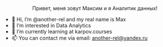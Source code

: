 <p style="text-align: center;">Привет, меня зовут Максим и я Аналитик данных!</p>

- 👋 Hi, I’m @another-rel and my real name is Max
- 👀 I’m interested in Data Analytics
- 🌱 I’m currently learning at karpov.courses
- 📫 You can contact me via email: another-rel@yandex.ru

<!---
another-rel/another-rel is a ✨ special ✨ repository because its `README.md` (this file) appears on your GitHub profile.
You can click the Preview link to take a look at your changes.
--->
